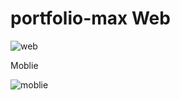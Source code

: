# portfolio-max Web<br/>
![web](https://user-images.githubusercontent.com/116298646/216292253-7b93c147-f5f1-468c-9642-2549b886d78e.png)<br/>

Moblie <br/>

![moblie](https://user-images.githubusercontent.com/116298646/216292316-93f427b4-96df-4ec9-b0d1-9b86a177cbf7.png) <br/>
